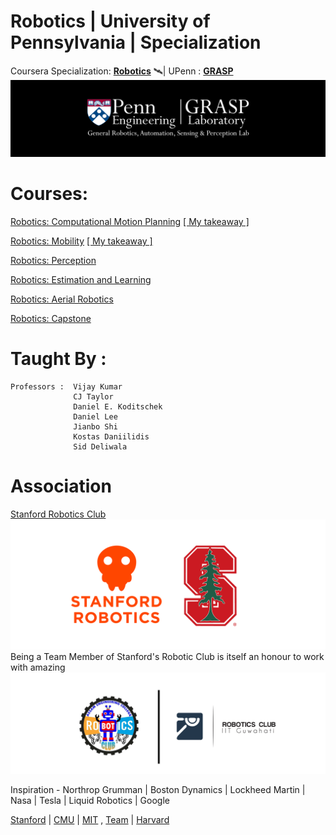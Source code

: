 # Robotics | University of Pennsylvania | Specialization
Coursera Specialization: <b>[Robotics](https://www.coursera.org/specializations/robotics)</b> 🛰| UPenn : <b>[GRASP](https://www.grasp.upenn.edu/)</b>
<img src="https://github.com/SKKSaikia/roboticsPenn/blob/master/res/logo-grasp_banner.png">

# Courses:

[Robotics: Computational Motion Planning](https://www.coursera.org/learn/robotics-motion-planning/)  [[ My takeaway ]](#)

[Robotics: Mobility](https://www.coursera.org/learn/robotics-mobility/)  [[ My takeaway ]](#)

[Robotics: Perception](https://www.coursera.org/learn/robotics-perception/)

[Robotics: Estimation and Learning](https://www.coursera.org/learn/robotics-learning/)

[Robotics: Aerial Robotics](https://www.coursera.org/learn/robotics-flight/)

[Robotics: Capstone](https://www.coursera.org/learn/robotics-capstone/) 

# Taught By :
    Professors :  Vijay Kumar
                  CJ Taylor
                  Daniel E. Koditschek
                  Daniel Lee
                  Jianbo Shi
                  Kostas Daniilidis
                  Sid Deliwala
# Association
[Stanford Robotics Club](http://roboticsclub.stanford.edu/)
<img src="https://github.com/SKKSaikia/roboticsPenn/blob/master/res/ssrc.png">
Being a Team Member of Stanford's Robotic Club is itself an honour to work with amazing
<img src="https://github.com/SKKSaikia/roboticsPenn/blob/master/res/roboaec.png">

Inspiration - Northrop Grumman | Boston Dynamics | Lockheed Martin | Nasa | Tesla | Liquid Robotics | Google

[Stanford](https://cs.stanford.edu/groups/manips/) | [CMU](https://www.ri.cmu.edu/) | [MIT](https://robotics.mit.edu/) , [Team](http://roboteam.mit.edu/) | [Harvard](http://hrl.harvard.edu/people/)
